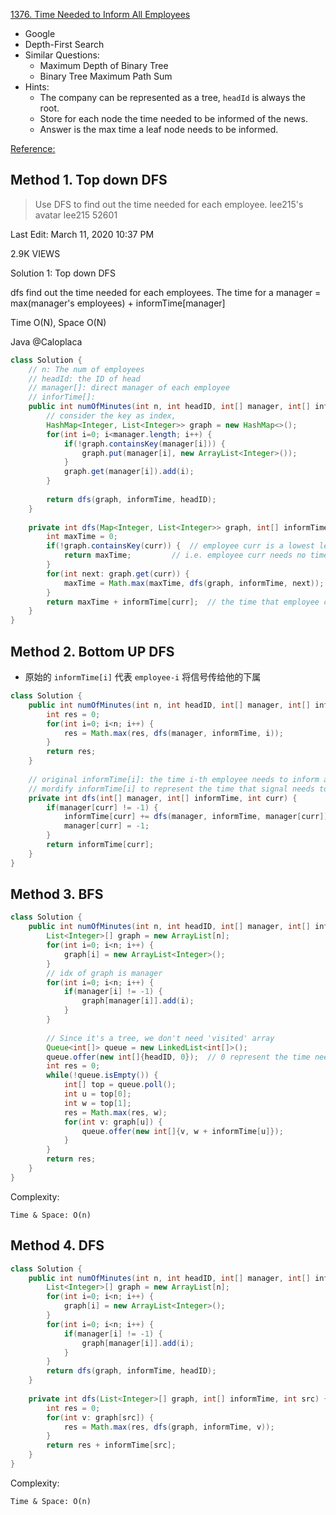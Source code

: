 [1376. Time Needed to Inform All Employees](https://leetcode.com/problems/time-needed-to-inform-all-employees/)

* Google
* Depth-First Search
* Similar Questions:
    * Maximum Depth of Binary Tree
    * Binary Tree Maximum Path Sum
* Hints:
    * The company can be represented as a tree, `headId` is always the root.
    * Store for each node the time needed to be informed of the news.
    * Answer is the max time a leaf node needs to be informed.
    
[Reference: ](https://leetcode.com/problems/time-needed-to-inform-all-employees/discuss/532560/JavaC%2B%2BPython-DFS)

## Method 1. Top down DFS
> Use DFS to find out the time needed for each employee.
lee215's avatar
lee215
52601

Last Edit: March 11, 2020 10:37 PM

2.9K VIEWS

Solution 1: Top down DFS

dfs find out the time needed for each employees.
The time for a manager = max(manager's employees) + informTime[manager]

Time O(N), Space O(N)

Java
@Caloplaca
```java 
class Solution {
    // n: The num of employees
    // headId: the ID of head
    // manager[]: direct manager of each employee
    // inforTime[]: 
    public int numOfMinutes(int n, int headID, int[] manager, int[] informTime) {
        // consider the key as index, 
        HashMap<Integer, List<Integer>> graph = new HashMap<>();   
        for(int i=0; i<manager.length; i++) {
            if(!graph.containsKey(manager[i])) {
                graph.put(manager[i], new ArrayList<Integer>());
            }
            graph.get(manager[i]).add(i);
        }
        
        return dfs(graph, informTime, headID);
    }
    
    private int dfs(Map<Integer, List<Integer>> graph, int[] informTime, int curr) {
        int maxTime = 0;
        if(!graph.containsKey(curr)) {  // employee curr is a lowest level employee without sub-employee
            return maxTime;         // i.e. employee curr needs no time to spread signal
        }
        for(int next: graph.get(curr)) {
            maxTime = Math.max(maxTime, dfs(graph, informTime, next));
        }
        return maxTime + informTime[curr];  // the time that employee curr needs to signal
    }
}
```


## Method 2. Bottom UP DFS
* 原始的 `informTime[i]` 代表 `employee-i` 将信号传给他的下属
```java 
class Solution {
    public int numOfMinutes(int n, int headID, int[] manager, int[] informTime) {
        int res = 0;
        for(int i=0; i<n; i++) {
            res = Math.max(res, dfs(manager, informTime, i));
        }
        return res;
    }
    
    // original informTime[i]: the time i-th employee needs to inform all his direct subordinates
    // mordify informTime[i] to represent the time that signal needs to spread to employee i
    private int dfs(int[] manager, int[] informTime, int curr) {
        if(manager[curr] != -1) {   
            informTime[curr] += dfs(manager, informTime, manager[curr]);
            manager[curr] = -1;
        }
        return informTime[curr];
    }
}
```


## Method 3. BFS
```java 
class Solution {
    public int numOfMinutes(int n, int headID, int[] manager, int[] informTime) {
        List<Integer>[] graph = new ArrayList[n];
        for(int i=0; i<n; i++) {
            graph[i] = new ArrayList<Integer>();
        }
        // idx of graph is manager
        for(int i=0; i<n; i++) {
            if(manager[i] != -1) {
                graph[manager[i]].add(i);
            }
        }
        
        // Since it's a tree, we don't need 'visited' array
        Queue<int[]> queue = new LinkedList<int[]>();
        queue.offer(new int[]{headID, 0});  // 0 represent the time need to spread signal to headID
        int res = 0;
        while(!queue.isEmpty()) {
            int[] top = queue.poll();
            int u = top[0];
            int w = top[1];
            res = Math.max(res, w);
            for(int v: graph[u]) {
                queue.offer(new int[]{v, w + informTime[u]});
            }
        }
        return res;
    }
}
```
Complexity:

    Time & Space: O(n)


## Method 4. DFS
```java  
class Solution {
    public int numOfMinutes(int n, int headID, int[] manager, int[] informTime) {
        List<Integer>[] graph = new ArrayList[n];
        for(int i=0; i<n; i++) {
            graph[i] = new ArrayList<Integer>();
        }
        for(int i=0; i<n; i++) {
            if(manager[i] != -1) {
                graph[manager[i]].add(i);
            }
        }
        return dfs(graph, informTime, headID);
    }
    
    private int dfs(List<Integer>[] graph, int[] informTime, int src) {
        int res = 0;
        for(int v: graph[src]) {
            res = Math.max(res, dfs(graph, informTime, v));
        }
        return res + informTime[src];
    }
}
```

Complexity:

    Time & Space: O(n)



